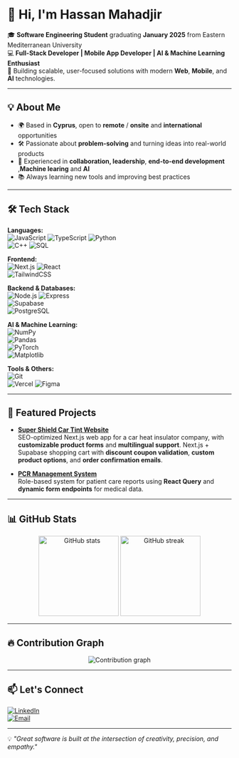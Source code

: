 # 👋 Hi, I'm Hassan Mahadjir

🎓 **Software Engineering Student** graduating **January 2025** from Eastern Mediterranean University  
💻 **Full-Stack Developer | Mobile App Developer | AI & Machine Learning Enthusiast**  
🚀 Building scalable, user-focused solutions with modern **Web**, **Mobile**, and **AI** technologies.

---

## 💡 About Me
- 🌍 Based in **Cyprus**, open to **remote** / **onsite** and **international** opportunities  
- 🛠 Passionate about **problem-solving** and turning ideas into real-world products  
- 🤝 Experienced in **collaboration, leadership**, **end-to-end development** ,**Machine learing** and **AI**
- 📚 Always learning new tools and improving best practices  

---

## 🛠 Tech Stack

**Languages:**  
![JavaScript](https://img.shields.io/badge/-JavaScript-F7DF1E?logo=javascript&logoColor=000) 
![TypeScript](https://img.shields.io/badge/-TypeScript-3178C6?logo=typescript&logoColor=fff) 
![Python](https://img.shields.io/badge/-Python-3776AB?logo=python&logoColor=fff)  
![C++](https://img.shields.io/badge/-C++-00599C?logo=cplusplus&logoColor=fff) 
![SQL](https://img.shields.io/badge/-SQL-336791?logo=postgresql&logoColor=fff)

**Frontend:**  
![Next.js](https://img.shields.io/badge/-Next.js-000?logo=next.js&logoColor=fff) 
![React](https://img.shields.io/badge/-React-61DAFB?logo=react&logoColor=000)  
![TailwindCSS](https://img.shields.io/badge/-TailwindCSS-38B2AC?logo=tailwindcss&logoColor=fff)

**Backend & Databases:**  
![Node.js](https://img.shields.io/badge/-Node.js-339933?logo=node.js&logoColor=fff) 
![Express](https://img.shields.io/badge/-Express-000?logo=express&logoColor=fff)  
![Supabase](https://img.shields.io/badge/-Supabase-3ECF8E?logo=supabase&logoColor=fff)  
![PostgreSQL](https://img.shields.io/badge/-PostgreSQL-336791?logo=postgresql&logoColor=fff)  

**AI & Machine Learning:**  
![NumPy](https://img.shields.io/badge/-NumPy-013243?logo=numpy&logoColor=fff)  
![Pandas](https://img.shields.io/badge/-Pandas-150458?logo=pandas&logoColor=fff)  
![PyTorch](https://img.shields.io/badge/-PyTorch-EE4C2C?logo=pytorch&logoColor=fff)  
![Matplotlib](https://img.shields.io/badge/-Matplotlib-11557c?logo=python&logoColor=fff)

**Tools & Others:**  
![Git](https://img.shields.io/badge/-Git-F05032?logo=git&logoColor=fff)  
![Vercel](https://img.shields.io/badge/-Vercel-000?logo=vercel&logoColor=fff) 
![Figma](https://img.shields.io/badge/-Figma-F24E1E?logo=figma&logoColor=fff)  

---

## 📌 Featured Projects

- **[Super Shield Car Tint Website](https://github.com/hassan-mahadjir/supershield)**  
  SEO-optimized Next.js web app for a car heat insulator company, with **customizable product forms** and **multilingual support**.
  Next.js + Supabase shopping cart with **discount coupon validation**, **custom product options**, and **order confirmation emails**.

- **[PCR Management System](https://github.com/hassan-mahadjir/pcr-management)**  
  Role-based system for patient care reports using **React Query** and **dynamic form endpoints** for medical data.

---

## 📊 GitHub Stats

<p align="center">
  <img src="https://github-readme-stats.vercel.app/api?username=hassan-mahadjir&show_icons=true&theme=tokyonight" alt="GitHub stats" height="180" />
  <img src="https://github-readme-streak-stats.herokuapp.com/?user=hassan-mahadjir&theme=tokyonight" alt="GitHub streak" height="180" />
</p>

---

## 🔥 Contribution Graph
<p align="center">
  <img src="https://github-readme-activity-graph.vercel.app/graph?username=hassan-mahadjir&theme=tokyo-night" alt="Contribution graph" />
</p>

---

## 📫 Let's Connect

[![LinkedIn](https://img.shields.io/badge/-LinkedIn-0A66C2?logo=linkedin&logoColor=fff)](https://linkedin.com/in/hassan-mahadjir)  
[![Email](https://img.shields.io/badge/-Email-D14836?logo=gmail&logoColor=fff)](mailto:hm.mahadjir@email.com)  

---

💡 *"Great software is built at the intersection of creativity, precision, and empathy."*
